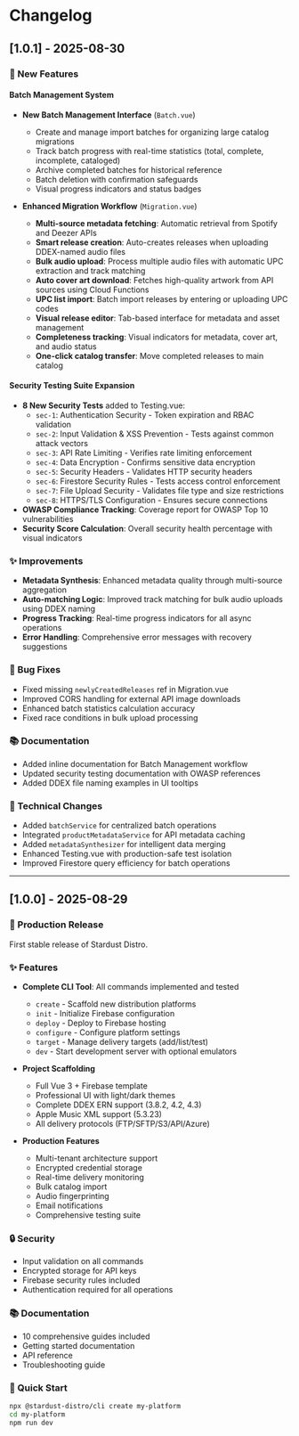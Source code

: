 # Changelog

## [1.0.1] - 2025-08-30

### 🎉 New Features

#### **Batch Management System**
- **New Batch Management Interface** (`Batch.vue`)
  - Create and manage import batches for organizing large catalog migrations
  - Track batch progress with real-time statistics (total, complete, incomplete, cataloged)
  - Archive completed batches for historical reference
  - Batch deletion with confirmation safeguards
  - Visual progress indicators and status badges

- **Enhanced Migration Workflow** (`Migration.vue`)
  - **Multi-source metadata fetching**: Automatic retrieval from Spotify and Deezer APIs
  - **Smart release creation**: Auto-creates releases when uploading DDEX-named audio files
  - **Bulk audio upload**: Process multiple audio files with automatic UPC extraction and track matching
  - **Auto cover art download**: Fetches high-quality artwork from API sources using Cloud Functions
  - **UPC list import**: Batch import releases by entering or uploading UPC codes
  - **Visual release editor**: Tab-based interface for metadata and asset management
  - **Completeness tracking**: Visual indicators for metadata, cover art, and audio status
  - **One-click catalog transfer**: Move completed releases to main catalog

#### **Security Testing Suite Expansion**
- **8 New Security Tests** added to Testing.vue:
  - `sec-1`: Authentication Security - Token expiration and RBAC validation
  - `sec-2`: Input Validation & XSS Prevention - Tests against common attack vectors
  - `sec-3`: API Rate Limiting - Verifies rate limiting enforcement
  - `sec-4`: Data Encryption - Confirms sensitive data encryption
  - `sec-5`: Security Headers - Validates HTTP security headers
  - `sec-6`: Firestore Security Rules - Tests access control enforcement
  - `sec-7`: File Upload Security - Validates file type and size restrictions
  - `sec-8`: HTTPS/TLS Configuration - Ensures secure connections
- **OWASP Compliance Tracking**: Coverage report for OWASP Top 10 vulnerabilities
- **Security Score Calculation**: Overall security health percentage with visual indicators

### ✨ Improvements

- **Metadata Synthesis**: Enhanced metadata quality through multi-source aggregation
- **Auto-matching Logic**: Improved track matching for bulk audio uploads using DDEX naming
- **Progress Tracking**: Real-time progress indicators for all async operations
- **Error Handling**: Comprehensive error messages with recovery suggestions

### 🐛 Bug Fixes

- Fixed missing `newlyCreatedReleases` ref in Migration.vue
- Improved CORS handling for external API image downloads
- Enhanced batch statistics calculation accuracy
- Fixed race conditions in bulk upload processing

### 📚 Documentation

- Added inline documentation for Batch Management workflow
- Updated security testing documentation with OWASP references
- Added DDEX file naming examples in UI tooltips

### 🔧 Technical Changes

- Added `batchService` for centralized batch operations
- Integrated `productMetadataService` for API metadata caching
- Added `metadataSynthesizer` for intelligent data merging
- Enhanced Testing.vue with production-safe test isolation
- Improved Firestore query efficiency for batch operations

---

## [1.0.0] - 2025-08-29

### 🎉 Production Release
First stable release of Stardust Distro.

### ✨ Features
- **Complete CLI Tool**: All commands implemented and tested
  - `create` - Scaffold new distribution platforms
  - `init` - Initialize Firebase configuration
  - `deploy` - Deploy to Firebase hosting
  - `configure` - Configure platform settings
  - `target` - Manage delivery targets (add/list/test)
  - `dev` - Start development server with optional emulators

- **Project Scaffolding**
  - Full Vue 3 + Firebase template
  - Professional UI with light/dark themes
  - Complete DDEX ERN support (3.8.2, 4.2, 4.3)
  - Apple Music XML support (5.3.23)
  - All delivery protocols (FTP/SFTP/S3/API/Azure)

- **Production Features**
  - Multi-tenant architecture support
  - Encrypted credential storage
  - Real-time delivery monitoring
  - Bulk catalog import
  - Audio fingerprinting
  - Email notifications
  - Comprehensive testing suite

### 🔒 Security
- Input validation on all commands
- Encrypted storage for API keys
- Firebase security rules included
- Authentication required for all operations

### 📚 Documentation
- 10 comprehensive guides included
- Getting started documentation
- API reference
- Troubleshooting guide

### 🚀 Quick Start
```bash
npx @stardust-distro/cli create my-platform
cd my-platform
npm run dev